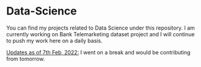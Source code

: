 # Data-Science
You can find my projects related to Data Science under this repository.
I am currently working on Bank Telemarketing dataset project and I will continue to push my work here on a daily basis.

<u>Updates as of 7th Feb, 2022:</u>
I went on a break and would be contributing from tomorrow.
